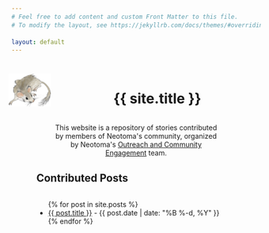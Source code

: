 ```yaml
---
# Feel free to add content and custom Front Matter to this file.
# To modify the layout, see https://jekyllrb.com/docs/themes/#overriding-theme-defaults

layout: default
---
```


<style>
#main {
  margin-left: 10%;
  margin-right: 10%;
}
  
</style>

<head>
  <title>Neotoma Community Stories</title>
</head>
<div id="main">
<div style="display:grid;grid-template-rows: 1fr 1fr; margin: 3%; margin-bottom: 0%;">
<div style="position: relative; border: 1px solid var(--neotoma-brown-450); background: linear-gradient(135deg, var(--neotoma-gray-150) 0%, var(--neotoma-brown-0) 100%); width: 136%; padding-top: 20px; display:grid; grid-template-columns: 1fr 5fr; align-items:center; justify-items: center; justify-self:center;">
  <img style="width:100px;padding-bottom:15px;" src="https://raw.githubusercontent.com/NeotomaCommunity/NeotomaCommunity.github.io/278cda48e3d7f51e90188bc0fa89fb4fa73f43b2/images/packrat-logo.svg"/>
<h1>{{ site.title }}</h1>
</div>
<div style="text-align: center; margin-left: 5%; margin-right: 5%;">
<p> This website is a repository of stories contributed by members of Neotoma's community, organized by Neotoma's <a href="https://www.neotomadb.org/outreach" target="_blank"> Outreach and Community Engagement</a> team.</p>
</div>
</div>

<div style="display: grid; grid-template-rows: 1fr 10fr;">
  <h2 style="margin-top: 0px; padding-top: 0px;">Contributed Posts</h2>
<ul>
{% for post in site.posts %}
  <li>
    <a href="{{ post.url | relative_url }}">{{ post.title }}</a>
    <span> - {{ post.date | date: "%B %-d, %Y" }}</span>
  </li>
{% endfor %}


</ul>
</div>
</div>

